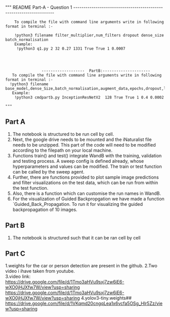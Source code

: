  """
    README Part-A - Question 1 --------------------------------------------------------------------
        
        To compile the file with command line arguments write in following format in terminal :-
	
        !python3 filename filter_multiplier,num_filters dropout dense_size  batch_normalisation
        Example:
         !python3 q1.py 2 32 0.27 1331 True True 1 0.0007
    



                    -------------------  PartB:---------------------
       To compile the file with command line arguments write in following format in terminal :-
      !python3 filename base_model,dense_Size,batch_normalisation,augment_data,epochs,dropout,lr
       Example:
        !python3 cmdpartb.py InceptionResNetV2  128 True True 1 0.4 0.0002
    
    """
## Part A

1. The notebook is structured to be run cell by cell.
2. Next, the google drive needs to be mounted and the iNaturalist file needs to be unzipped. This part of the code will need to be modified according to the filepath on your local machine.
3. Functions train() and test() integrate WandB with the training, validation and testing process. A sweep config is defined already, whose hyperparameters and values can be modified. The train or test function can be called by the sweep agent.
4. Further, there are functions provided to plot sample image predictions and filter visualizations on the test data, which can be run from within the test function.
5. Also, there is a function which can customise the run names in WandB.
6. For the visualization of Guided Backpropgation we have made a function `Guided_Back_Propagation. To run it for visualizing the guided backpropagation of 10 images.


## Part B

1. The notebook is structured such that it can be ran cell by cell


## Part C
1.weights for the car or person detection are present in the github.                                                                                                   2.Two video i ihave taken from youtube.                                                                                                                                
3.video link:                                                                                                                                                           
https://drive.google.com/file/d/1Tmo3aHVu9sxj7zw6iE6-wXO0jHJXfw7W/view?usp=sharing
https://drive.google.com/file/d/1Tmo3aHVu9sxj7zw6iE6-wXO0jHJXfw7W/view?usp=sharing
4.yolov3-tiny.weights##
https://drive.google.com/file/d/1VKqmd20cngqLea1x6vcfa5OSg_Hlr5Zz/view?usp=sharing
